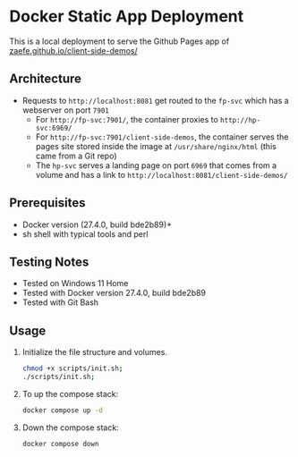 # Docker Static App Deployment
This is a local deployment to serve the Github Pages app of [zaefe.github.io/client-side-demos/](https://zaefe.github.io/client-side-demos/)

## Architecture

- Requests to `http://localhost:8081` get routed to the `fp-svc` which has a webserver on port `7901`
    - For `http://fp-svc:7901/`, the container proxies to `http://hp-svc:6969/`
    - For `http://fp-svc:7901/client-side-demos`, the container serves the pages site stored inside the image at `/usr/share/nginx/html` (this came from a Git repo)
    - The `hp-svc` serves a landing page on port `6969` that comes from a volume and has a link to `http://localhost:8081/client-side-demos/`


## Prerequisites

- Docker version (27.4.0, build bde2b89)+
- sh shell with typical tools and perl

## Testing Notes

- Tested on Windows 11 Home
- Tested with Docker version 27.4.0, build bde2b89
- Tested with Git Bash

## Usage
1. Initialize the file structure and volumes.
    ```bash
    chmod +x scripts/init.sh;
    ./scripts/init.sh;
    ```
2. To up the compose stack:
    ```bash
    docker compose up -d
    ```
3. Down the compose stack:
    ```bash
    docker compose down
    ```
